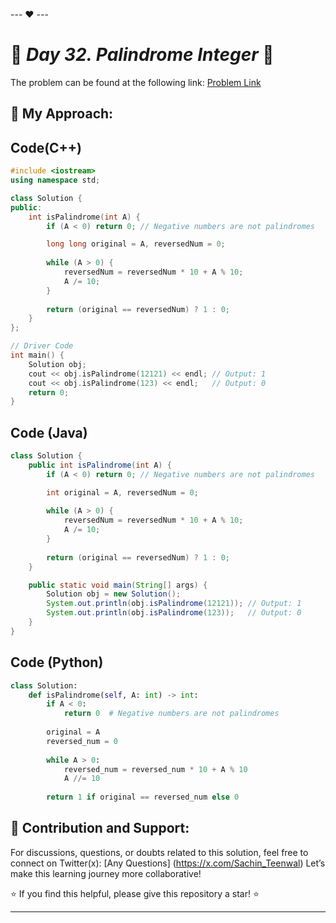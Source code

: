 --- ❤️ ---

# 🚀 _Day 32. Palindrome Integer_ 🧠


The problem can be found at the following link: [Problem Link](https://www.interviewbit.com/problems/palindrome-integer/)

## 🎯 **My Approach:**


## Code(C++)
```cpp
#include <iostream>
using namespace std;

class Solution {
public:
    int isPalindrome(int A) {
        if (A < 0) return 0; // Negative numbers are not palindromes

        long long original = A, reversedNum = 0;
        
        while (A > 0) {
            reversedNum = reversedNum * 10 + A % 10;
            A /= 10;
        }
        
        return (original == reversedNum) ? 1 : 0;
    }
};

// Driver Code
int main() {
    Solution obj;
    cout << obj.isPalindrome(12121) << endl; // Output: 1
    cout << obj.isPalindrome(123) << endl;   // Output: 0
    return 0;
}

```

## Code (Java)

```java
class Solution {
    public int isPalindrome(int A) {
        if (A < 0) return 0; // Negative numbers are not palindromes

        int original = A, reversedNum = 0;
        
        while (A > 0) {
            reversedNum = reversedNum * 10 + A % 10;
            A /= 10;
        }
        
        return (original == reversedNum) ? 1 : 0;
    }

    public static void main(String[] args) {
        Solution obj = new Solution();
        System.out.println(obj.isPalindrome(12121)); // Output: 1
        System.out.println(obj.isPalindrome(123));   // Output: 0
    }
}

```

## Code (Python)

```python
class Solution:
    def isPalindrome(self, A: int) -> int:
        if A < 0:
            return 0  # Negative numbers are not palindromes
        
        original = A
        reversed_num = 0
        
        while A > 0:
            reversed_num = reversed_num * 10 + A % 10
            A //= 10
        
        return 1 if original == reversed_num else 0

```



## 🎯 **Contribution and Support:**

For discussions, questions, or doubts related to this solution, feel free to connect on Twitter(x): [Any Questions] (https://x.com/Sachin_Teenwal) Let’s make this learning journey more collaborative!

⭐ If you find this helpful, please give this repository a star! ⭐

---
